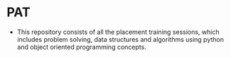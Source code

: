# PAT
* This repository consists of all the placement training sessions, which includes problem solving, data structures and algorithms using python and object oriented programming concepts.
